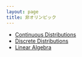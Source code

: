 ```yaml
---
layout: page
title: 非オリンピック
---
```


- <a href="https://raw.githubusercontent.com/Tristanchaang/tristanchaang.github.io/main/pages/handouts/Non-Olympiad/On-Continuous-Distributions.pdf" download>Continuous Distributions</a>
- <a href="https://raw.githubusercontent.com/Tristanchaang/tristanchaang.github.io/main/pages/handouts/Non-Olympiad/On-Discrete-Distributions.pdf" download>Discrete Distributions</a>
- <a href="https://raw.githubusercontent.com/Tristanchaang/tristanchaang.github.io/main/pages/handouts/Non-Olympiad/Linear-Algebra.pdf" download>Linear Algebra</a>
